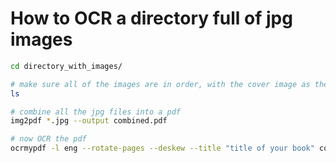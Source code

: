 # How to OCR a directory full of jpg images

```bash
cd directory_with_images/

# make sure all of the images are in order, with the cover image as the very first image
ls

# combine all the jpg files into a pdf
img2pdf *.jpg --output combined.pdf

# now OCR the pdf
ocrmypdf -l eng --rotate-pages --deskew --title "title of your book" combined.pdf combined_ocr.pdf 
```
